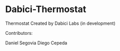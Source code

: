 # Dabici-Thermostat

Thermostat Created by Dabici Labs (in development)

Contributors:

Daniel Segovia
Diego Cepeda
